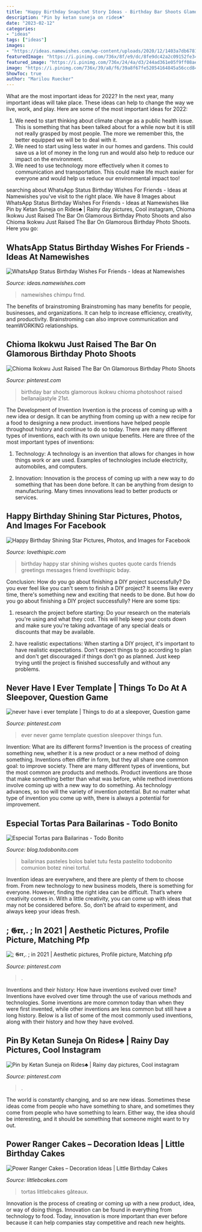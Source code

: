 ```yaml
---
title: "Happy Birthday Snapchat Story Ideas - Birthday Bar Shoots Glamorous Ikokwu Chioma Photoshoot Raised Bellanaijastyle 21st"
description: "Pin by ketan suneja on rides♣"
date: "2023-02-12"
categories:
- "ideas"
tags: ["ideas"]
images:
- "https://ideas.namewishes.com/wp-content/uploads/2020/12/1403a7db67813e0f9c3ca4d43348831c.jpg"
featuredImage: "https://i.pinimg.com/736x/8f/e9/dc/8fe9dc42a2c09152fe34236913ded9a3.jpg"
featured_image: "https://i.pinimg.com/736x/24/4a/d3/244ad361e05f9ff08ae6e0b43f7f04ad.jpg"
image: "https://i.pinimg.com/736x/39/a8/f6/39a8f67fe52054164845a56ccd845547.jpg"
ShowToc: true
author: "Marilou Ruecker"
---
```



What are the most important ideas for 2022?
In the next year, many important ideas will take place. These ideas can help to change the way we live, work, and play. Here are some of the most important ideas for 2022:
1. We need to start thinking about climate change as a public health issue. This is something that has been talked about for a while now but it is still not really grasped by most people. The more we remember this, the better equipped we will be to deal with it.
2. We need to start using less water in our homes and gardens. This could save us a lot of money in the long run and would also help to reduce our impact on the environment.
3. We need to use technology more effectively when it comes to communication and transportation. This could make life much easier for everyone and would help us reduce our environmental impact too!

	

		
searching about WhatsApp Status Birthday Wishes For Friends - Ideas at Namewishes you've visit to the right place. We have 8 Images about WhatsApp Status Birthday Wishes For Friends - Ideas at Namewishes like Pin by Ketan Suneja on Rides♣ | Rainy day pictures, Cool instagram, Chioma Ikokwu Just Raised The Bar On Glamorous Birthday Photo Shoots and also Chioma Ikokwu Just Raised The Bar On Glamorous Birthday Photo Shoots. Here you go:
		
    
## WhatsApp Status Birthday Wishes For Friends - Ideas At Namewishes

<img loading=lazy src="https://ideas.namewishes.com/wp-content/uploads/2020/12/1403a7db67813e0f9c3ca4d43348831c.jpg" onerror="this.onerror=null;this.src='https://tse2.mm.bing.net/th?id=OIP.sKo9fmpLYmUVTIjlvOaaIwHaLH&amp;pid=15.1';" alt="WhatsApp Status Birthday Wishes For Friends - Ideas at Namewishes">

_Source: ideas.namewishes.com_

>namewishes chimpu frnd. 

	

The benefits of brainstroming
Brainstroming has many benefits for people, businesses, and organizations. It can help to increase efficiency, creativity, and productivity. Brainstroming can also improve communication and teamWORKING relationships.

    
## Chioma Ikokwu Just Raised The Bar On Glamorous Birthday Photo Shoots

<img loading=lazy src="https://i.pinimg.com/736x/c6/99/6d/c6996dfdcaea67ff44ad80a294b38c54.jpg" onerror="this.onerror=null;this.src='https://tse2.mm.bing.net/th?id=OIP.ol6Ms1EfmWTXM-fRw9yszAHaIq&amp;pid=15.1';" alt="Chioma Ikokwu Just Raised The Bar On Glamorous Birthday Photo Shoots">

_Source: pinterest.com_

>birthday bar shoots glamorous ikokwu chioma photoshoot raised bellanaijastyle 21st. 

	

The Development of Invention
Invention is the process of coming up with a new idea or design. It can be anything from coming up with a new recipe for a food to designing a new product. inventions have helped people throughout history and continue to do so today. There are many different types of inventions, each with its own unique benefits. Here are three of the most important types of inventions:
1) Technology: A technology is an invention that allows for changes in how things work or are used. Examples of technologies include electricity, automobiles, and computers.

2) Innovation: Innovation is the process of coming up with a new way to do something that has been done before. It can be anything from design to manufacturing. Many times innovations lead to better products or services.

    
## Happy Birthday Shining Star Pictures, Photos, And Images For Facebook

<img loading=lazy src="http://www.lovethispic.com/uploaded_images/241512-Happy-Birthday-Shining-Star.jpg" onerror="this.onerror=null;this.src='https://tse2.mm.bing.net/th?id=OIP.LbI6l3GzF-OrYk6xRtfT4gHaKD&amp;pid=15.1';" alt="Happy Birthday Shining Star Pictures, Photos, and Images for Facebook">

_Source: lovethispic.com_

>birthday happy star shining wishes quotes quote cards friends greetings messages friend lovethispic bday. 

	

Conclusion: How do you go about finishing a DIY project successfully?
Do you ever feel like you can't seem to finish a DIY project? It seems like every time, there's something new and exciting that needs to be done. But how do you go about finishing a DIY project successfully? Here are some tips: 
1. research the project before starting: Do your research on the materials you're using and what they cost. This will help keep your costs down and make sure you're taking advantage of any special deals or discounts that may be available. 

2. have realistic expectations: When starting a DIY project, it's important to have realistic expectations. Don't expect things to go according to plan and don't get discouraged if things don't go as planned. Just keep trying until the project is finished successfully and without any problems. 


    
## Never Have I Ever Template | Things To Do At A Sleepover, Question Game

<img loading=lazy src="https://i.pinimg.com/736x/8f/e9/dc/8fe9dc42a2c09152fe34236913ded9a3.jpg" onerror="this.onerror=null;this.src='https://tse4.mm.bing.net/th?id=OIP.ll9yXfiLzWjlERfsDFmCGgHaNK&amp;pid=15.1';" alt="never have i ever template | Things to do at a sleepover, Question game">

_Source: pinterest.com_

>ever never game template question sleepover things fun. 

	

Invention: What are its different forms?
Invention is the process of creating something new, whether it is a new product or a new method of doing something. Inventions often differ in form, but they all share one common goal: to improve society. There are many different types of inventions, but the most common are products and methods. Product inventions are those that make something better than what was before, while method inventions involve coming up with a new way to do something. As technology advances, so too will the variety of invention potential. But no matter what type of invention you come up with, there is always a potential for improvement.

    
## Especial Tortas Para Bailarinas - Todo Bonito

<img loading=lazy src="https://static4.todobonito.com/m/2015/02/Corona-y-zapatillas-de-baile-587x783.jpg" onerror="this.onerror=null;this.src='https://tse2.mm.bing.net/th?id=OIP.64qWSWox2AHt6xywcJpP-wHaJ4&amp;pid=15.1';" alt="Especial Tortas para Bailarinas - Todo Bonito">

_Source: blog.todobonito.com_

>bailarinas pasteles bolos balet tutu festa pastelito todobonito comunion botez ninei tortul. 

	

Invention ideas are everywhere, and there are plenty of them to choose from. From new technology to new business models, there is something for everyone. However, finding the right idea can be difficult. That’s where creativity comes in. With a little creativity, you can come up with ideas that may not be considered before. So, don’t be afraid to experiment, and always keep your ideas fresh.

    
## ; 𝕲𝖗𝖗,. ; In 2021 | Aesthetic Pictures, Profile Picture, Matching Pfp

<img loading=lazy src="https://i.pinimg.com/736x/24/4a/d3/244ad361e05f9ff08ae6e0b43f7f04ad.jpg" onerror="this.onerror=null;this.src='https://tse4.mm.bing.net/th?id=OIP.SeJq6RwxuJwwIsS43JQIOgAAAA&amp;pid=15.1';" alt="; 𝕲𝖗𝖗,. ; in 2021 | Aesthetic pictures, Profile picture, Matching pfp">

_Source: pinterest.com_

>. 

	

Inventions and their history: How have inventions evolved over time?
Inventions have evolved over time through the use of various methods and technologies. Some inventions are more common today than when they were first invented, while other inventions are less common but still have a long history. Below is a list of some of the most commonly used inventions, along with their history and how they have evolved.

    
## Pin By Ketan Suneja On Rides♣ | Rainy Day Pictures, Cool Instagram

<img loading=lazy src="https://i.pinimg.com/736x/39/a8/f6/39a8f67fe52054164845a56ccd845547.jpg" onerror="this.onerror=null;this.src='https://tse3.mm.bing.net/th?id=OIP.6kj3064ndQc2wXUyUB1BlQHaNK&amp;pid=15.1';" alt="Pin by Ketan Suneja on Rides♣ | Rainy day pictures, Cool instagram">

_Source: pinterest.com_

>. 

	

The world is constantly changing, and so are new ideas. Sometimes these ideas come from people who have something to share, and sometimes they come from people who have something to learn. Either way, the idea should be interesting, and it should be something that someone might want to try out.

    
## Power Ranger Cakes – Decoration Ideas | Little Birthday Cakes

<img loading=lazy src="https://www.littlebcakes.com/wp-content/uploads/2014/02/Power-Ranger-Cakes.jpg" onerror="this.onerror=null;this.src='https://tse3.mm.bing.net/th?id=OIP.boN39HizcC8LoYlqcsiB3wHaLG&amp;pid=15.1';" alt="Power Ranger Cakes – Decoration Ideas | Little Birthday Cakes">

_Source: littlebcakes.com_

>tortas littlebcakes gâteaux. 

	

Innovation is the process of creating or coming up with a new product, idea, or way of doing things. Innovation can be found in everything from technology to food. Today, innovation is more important than ever before because it can help companies stay competitive and reach new heights.

